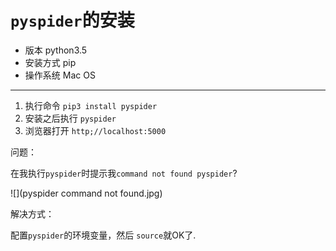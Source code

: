 `pyspider`的安装
==

- 版本 python3.5
- 安装方式 pip
- 操作系统 Mac OS

----
1. 执行命令 `pip3 install pyspider`
2. 安装之后执行 `pyspider`
3. 浏览器打开  `http;//localhost:5000`

问题：

在我执行`pyspider`时提示我`command not found pyspider`?

![](pyspider command not found.jpg)

解决方式：

配置`pyspider`的环境变量，然后 `source`就OK了.